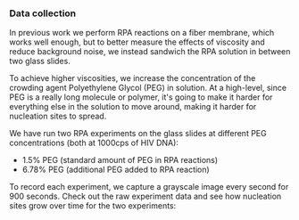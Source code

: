 ### Data collection

In previous work we perform RPA reactions on a fiber membrane, which works well enough, but to better measure the effects of viscosity and reduce background noise, we instead sandwich the RPA solution in between two glass slides.

To achieve higher viscosities, we increase the concentration of the crowding agent Polyethylene Glycol (PEG) in solution. At a high-level, since PEG is a really long molecule or polymer, it's going to make it harder for everything else in the solution to move around, making it harder for nucleation sites to spread.

We have run two RPA experiments on the glass slides at different PEG concentrations (both at 1000cps of HIV DNA):
<ul>
<li>1.5% PEG (standard amount of PEG in RPA reactions)</li>
<li>6.78% PEG (additional PEG added to RPA reaction)</li>
</ul>

To record each experiment, we capture a grayscale image every second for 900 seconds. Check out the raw experiment data and see how nucleation sites grow over time for the two experiments: